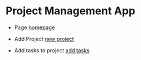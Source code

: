 # Project Management App

- Page
  [homepage](https://github.com/meeklife/project_management_app/blob/main/public/Homepage.png)

- Add Project
  [new project](https://github.com/meeklife/project_management_app/blob/main/public/Adding%20_Projects.png)

- Add tasks to project
  [add tasks](https://github.com/meeklife/project_management_app/blob/main/public/Adding_Tasks.png)
